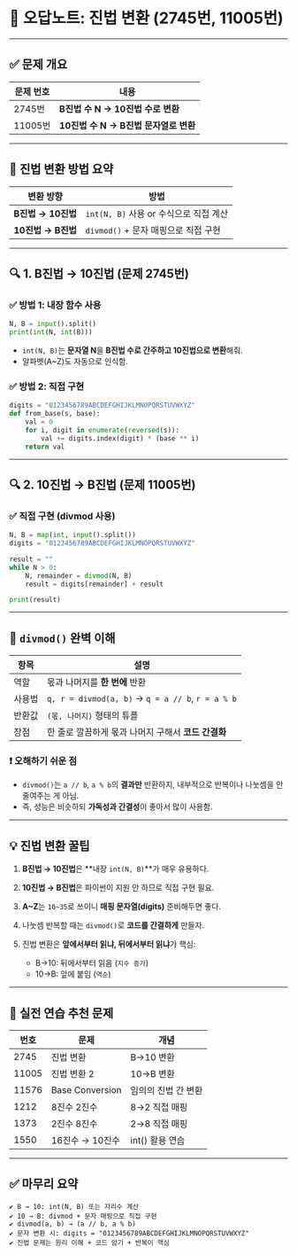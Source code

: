 
# 📝 오답노트: 진법 변환 (2745번, 11005번)

---

## ✅ 문제 개요

| 문제 번호  | 내용                         |
| ------ | -------------------------- |
| 2745번  | **B진법 수 N → 10진법 수로 변환**   |
| 11005번 | **10진법 수 N → B진법 문자열로 변환** |

---

## 🔁 진법 변환 방법 요약

| 변환 방향          | 방법                           |
| -------------- | ---------------------------- |
| **B진법 → 10진법** | `int(N, B)` 사용 or 수식으로 직접 계산 |
| **10진법 → B진법** | `divmod()` + 문자 매핑으로 직접 구현   |

---

## 🔍 1. B진법 → 10진법 (문제 2745번)

### ✅ 방법 1: 내장 함수 사용

```python
N, B = input().split()
print(int(N, int(B)))
```

* `int(N, B)`는 **문자열 N**을 **B진법 수로 간주하고 10진법으로 변환**해줘.
* 알파벳(A\~Z)도 자동으로 인식함.

### ✅ 방법 2: 직접 구현

```python
digits = "0123456789ABCDEFGHIJKLMNOPQRSTUVWXYZ"
def from_base(s, base):
    val = 0
    for i, digit in enumerate(reversed(s)):
        val += digits.index(digit) * (base ** i)
    return val
```

---

## 🔍 2. 10진법 → B진법 (문제 11005번)

### ✅ 직접 구현 (divmod 사용)

```python
N, B = map(int, input().split())
digits = "0123456789ABCDEFGHIJKLMNOPQRSTUVWXYZ"

result = ""
while N > 0:
    N, remainder = divmod(N, B)
    result = digits[remainder] + result

print(result)
```

---

## 🧠 `divmod()` 완벽 이해

| 항목  | 설명                                                |
| --- | ------------------------------------------------- |
| 역할  | 몫과 나머지를 **한 번에** 반환                               |
| 사용법 | `q, r = divmod(a, b)` → `q = a // b`, `r = a % b` |
| 반환값 | `(몫, 나머지)` 형태의 튜플                                 |
| 장점  | 한 줄로 깔끔하게 몫과 나머지 구해서 **코드 간결화**                   |

### ❗ 오해하기 쉬운 점

* `divmod()`는 `a // b`, `a % b`의 **결과만** 반환하지, 내부적으로 반복이나 나눗셈을 안 줄여주는 게 아님.
* 즉, 성능은 비슷하되 **가독성과 간결성**이 좋아서 많이 사용함.

---

## 💡 진법 변환 꿀팁

1. **B진법 → 10진법**은 \*\*내장 `int(N, B)`\*\*가 매우 유용하다.
2. **10진법 → B진법**은 파이썬이 지원 안 하므로 직접 구현 필요.
3. **A\~Z**는 `10~35`로 쓰이니 **매핑 문자열(digits)** 준비해두면 좋다.
4. 나눗셈 반복할 때는 `divmod()`로 **코드를 간결하게** 만들자.
5. 진법 변환은 **앞에서부터 읽냐, 뒤에서부터 읽냐**가 핵심:

   * B→10: 뒤에서부터 읽음 (`지수 증가`)
   * 10→B: 앞에 붙임 (`역순`)

---

## 📘 실전 연습 추천 문제

| 번호    | 문제              | 개념          |
| ----- | --------------- | ----------- |
| 2745  | 진법 변환           | B→10 변환     |
| 11005 | 진법 변환 2         | 10→B 변환     |
| 11576 | Base Conversion | 임의의 진법 간 변환 |
| 1212  | 8진수 2진수         | 8→2 직접 매핑   |
| 1373  | 2진수 8진수         | 2→8 직접 매핑   |
| 1550  | 16진수 → 10진수     | int() 활용 연습 |

---

## ✅ 마무리 요약

```plaintext
✔ B → 10: int(N, B) 또는 자리수 계산
✔ 10 → B: divmod + 문자 매핑으로 직접 구현
✔ divmod(a, b) → (a // b, a % b)
✔ 문자 변환 시: digits = "0123456789ABCDEFGHIJKLMNOPQRSTUVWXYZ"
✔ 진법 문제는 원리 이해 + 코드 암기 + 반복이 핵심
```
